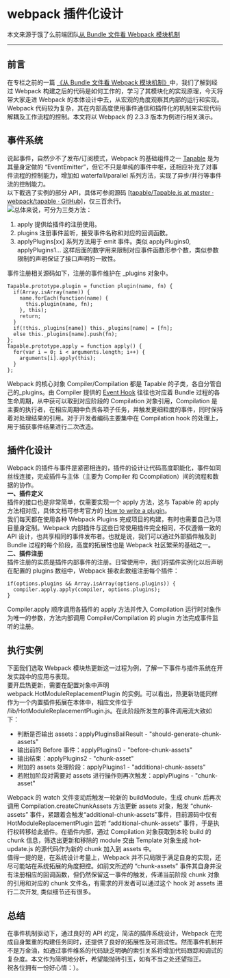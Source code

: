 # webpack 插件化设计

本文来源于饿了么前端团队[从 Bundle 文件看 Webpack 模块机制](https://zhuanlan.zhihu.com/p/26955349)

---

## 前言
在专栏之前的一篇 [《从 Bundle 文件看 Webpack 模块机制》](webpackMoudle.md)中，我们了解到经过 Webpack 构建之后的代码是如何工作的，学习了其模块化的实现原理，今天将带大家走进 Webpack 的本体设计中去，从宏观的角度观察其内部的运行和实现。<br />Webpack 代码较为复杂，其在内部高度使用事件通信和插件化的机制来实现代码解耦及工作流程的控制。本文将以 Webpack 的 2.3.3 版本为例进行相关演示。
<a name="8DsKr"></a>
## 事件系统
说起事件，自然少不了发布/订阅模式，Webpack 的基础组件之一 [Tapable](https://link.zhihu.com/?target=https%3A//github.com/webpack/tapable) 是为其量身定做的 “EventEmitter”，但它不只是单纯的事件中枢，还相应补充了对事件流程的控制能力，增加如 waterfall/parallel 系列方法，实现了异步/并行等事件流的控制能力。<br />以下截选了实例的部分 API，具体可参阅源码 [[tapable/Tapable.js at master · webpack/tapable · GitHub]](https://link.zhihu.com/?target=https%3A//github.com/webpack/tapable/blob/master/lib/Tapable.js)，仅三百余行。<br />![](https://cdn.nlark.com/yuque/0/2019/png/128853/1565282493767-291c8866-507e-4965-bb9a-5f78c6cd5cc9.png#align=left&display=inline&height=446&originHeight=446&originWidth=599&size=0&status=done&width=599)总体来说，可分为三类方法：

1. apply 提供给插件的注册使用。
2. plugins 注册事件监听，接受事件名称和对应的回调函数。
3. applyPlugins[xx] 系列方法用于 emit 事件。类似 applyPlugins0, applyPlugins1... 这样后面的数字用来限制对应事件函数形参个数，类似参数限制的声明保证了接口声明的一致性。

事件注册相关源码如下，注册的事件维护在 _plugins 对象中。
```
Tapable.prototype.plugin = function plugin(name, fn) {
  if(Array.isArray(name)) {
    name.forEach(function(name) {
      this.plugin(name, fn);
    }, this);
    return;
  }
  if(!this._plugins[name]) this._plugins[name] = [fn];
  else this._plugins[name].push(fn);
};
Tapable.prototype.apply = function apply() {
  for(var i = 0; i < arguments.length; i++) {
    arguments[i].apply(this);
  }
};
```
Webpack 的核心对象 Compiler/Compilation 都是 Tapable 的子类，各自分管自己的_plugins。由 Compiler 提供的 [Event Hook](https://link.zhihu.com/?target=https%3A//webpack.js.org/api/plugins/compiler/%23event-hooks) 往往也对应着 Bundle 过程的各生命周期，从中获可以取到对应阶段的 Compilation 对象引用，Compilation 是主要的执行者，在相应周期中负责各项子任务，并触发更细粒度的事件，同时保持着对处理结果的引用。对于开发者编码主要集中在 Compilation hook 的处理上，用于捕获事件结果进行二次改造。
<a name="7akMo"></a>
## 插件化设计
Webpack 的插件与事件是紧密相连的，插件的设计让代码高度职能化，事件如同丝线连接，完成插件与主体（主要为 Compiler 和 Ccompilation）间的流程和数据的协作。<br />**一、插件定义**<br />插件的接口也是非常简单，仅需要实现一个 apply 方法，这与 Tapable 的 apply 方法相对应，具体文档可参考官方的 [How to write a plugin](https://link.zhihu.com/?target=https%3A//webpack.js.org/development/how-to-write-a-plugin/)。<br />我们每天都在使用各种 Webpack Plugins 完成项目的构建，有时也需要自己为项目量身定制。Webpack 内部插件与这些日常使用插件完全相同，不仅遵循一致的 API 设计，也共享相同的事件发布者。也就是说，我们可以通过外部插件触及到 Bundle 过程的每个阶段，高度的拓展性也是 Webpack 社区繁荣的基础之一。<br />**二、插件注册**<br />插件注册的实质是插件内部事件的注册。日常使用中，我们将插件实例化以后声明在配置的 plugins 数组中，Webpack 接收此数组注册每个插件：
```
if(options.plugins && Array.isArray(options.plugins)) {
  compiler.apply.apply(compiler, options.plugins);
}
```
Compiler.apply 顺序调用各插件的 apply 方法并传入 Compilation 运行时对象作为唯一的参数，方法内部调用 Compiler/Compilation 的 plugin 方法完成事件监听的注册。
<a name="Ij2tr"></a>
## 执行实例
下面我们选取 Webpack 模块热更新这一过程为例，了解一下事件与插件系统在开发实践中的应用与表现。<br />要开启热更新，需要在配置对象中声明 webpack.HotModuleReplacementPlugin 的实例。可以看出，热更新功能同样作为一个内置插件拓展在本体中，相应文件位于 /lib/HotModuleReplacementPlugin.js。在此阶段所发生的事件调用流大致如下：

- 判断是否输出 assets：applyPluginsBailResult - "should-generate-chunk-assets"
- 输出前的 Before 事件：applyPlugins0 - "before-chunk-assets"
- 输出结束：applyPlugins2 - "chunk-asset"
- 附加的 assets 处理阶段：applyPlugins1 - "additional-chunk-assets"
- 若附加阶段对需要对 assets 进行操作则再次触发：applyPlugins - "chunk-asset"

Webpack 的 watch 文件变动后触发一轮新的 buildModule，生成 chunk 后再次调用 Compilation.createChunkAssets 方法更新 assets 对象，触发 “chunk-assets” 事件，紧跟着会触发“additional-chunk-assets”事件，目前源码中仅有 HotModuleReplacementPlugin 监听 “additional-chunk-assets” 事件，于是执行权转移给此插件。在插件内部，通过 Compilation 对象获取到本轮 build 的 chunk 信息，筛选出更新和移除的 module 交由 Template 对象生成 hot-update.js 的源代码作为新的 chunk 加入到 assets 中。<br />值得一提的是，在系统设计考量上，Webpack 并不只局限于满足自身的实现，还尽可能站在系统拓展的角度把控。如前文所述的 “chunk-assets” 事件其自身并没有注册相应的回调函数，但仍然保留这一事件的触发，传递当前阶段 chunk 对象的引用和对应的 chunk 文件名，有需求的开发者可以通过这个 hook 对 assets 进行二次开发, 类似细节还有很多。
<a name="KYNZK"></a>
## 总结
在事件机制驱动下，通过良好的 API 约定，简洁的插件系统设计，Webpack 在完成自身繁重的构建任务同时，还提供了良好的拓展性及可测试性。然而事件机制并不是万金油，如通过事件维系的代码缺乏明确的索引关系将增加代码跟踪和调试的复杂度。本文作为简明地分析，希望能抛砖引玉，如有不当之处还望指正。<br />祝各位拥有一份好心情：）。
